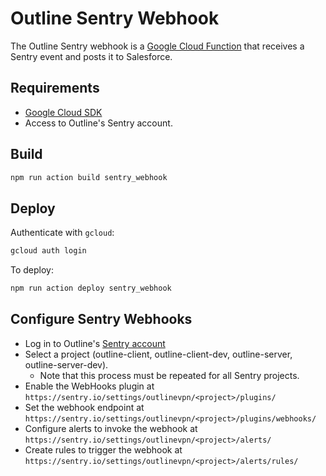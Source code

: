 # Outline Sentry Webhook

The Outline Sentry webhook is a [Google Cloud Function](https://cloud.google.com/functions/) that receives a Sentry event and posts it to Salesforce.

## Requirements

* [Google Cloud SDK](https://cloud.google.com/sdk/)
* Access to Outline's Sentry account.

## Build

```sh
npm run action build sentry_webhook
```

## Deploy

Authenticate with `gcloud`:
  ```sh
  gcloud auth login
  ```
To deploy:
  ```sh
  npm run action deploy sentry_webhook
  ```

## Configure Sentry Webhooks

* Log in to Outline's [Sentry account](https://sentry.io/outlinevpn/)
* Select a project (outline-client, outline-client-dev, outline-server, outline-server-dev).
  * Note that this process must be repeated for all Sentry projects.
* Enable the WebHooks plugin at `https://sentry.io/settings/outlinevpn/<project>/plugins/`
* Set the webhook endpoint at `https://sentry.io/settings/outlinevpn/<project>/plugins/webhooks/`
* Configure alerts to invoke the webhook at `https://sentry.io/settings/outlinevpn/<project>/alerts/`
* Create rules to trigger the webhook at `https://sentry.io/settings/outlinevpn/<project>/alerts/rules/`
